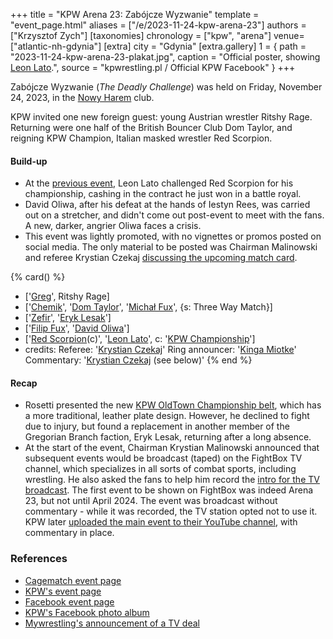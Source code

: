+++
title = "KPW Arena 23: Zabójcze Wyzwanie"
template = "event_page.html"
aliases = ["/e/2023-11-24-kpw-arena-23"]
authors = ["Krzysztof Zych"]
[taxonomies]
chronology = ["kpw", "arena"]
venue=["atlantic-nh-gdynia"]
[extra]
city = "Gdynia"
[extra.gallery]
1 = { path = "2023-11-24-kpw-arena-23-plakat.jpg", caption = "Official poster, showing [Leon Lato](@/w/leon-lato.md).", source = "kpwrestling.pl / Official KPW Facebook" }
+++

Zabójcze Wyzwanie (_The Deadly Challenge_) was held on Friday, November 24, 2023, in the [Nowy Harem](@/v/atlantic-nh-gdynia.md) club.

KPW invited one new foreign guest: young Austrian wrestler Ritshy Rage. Returning were one half of the British Bouncer Club Dom Taylor, and reigning KPW Champion, Italian masked wrestler Red Scorpion.

#### Build-up

* At the [previous event](@/e/kpw/2023-08-18-kpw-godzina-zero-2023.md), Leon Lato challenged Red Scorpion for his championship, cashing in the contract he just won in a battle royal.
* David Oliwa, after his defeat at the hands of Iestyn Rees, was carried out on a stretcher, and didn't come out post-event to meet with the fans. A new, darker, angrier Oliwa faces a crisis.
* This event was lightly promoted, with no vignettes or promos posted on social media. The only material to be posted was Chairman Malinowski and referee Krystian Czekaj [discussing the upcoming match card](https://www.youtube.com/watch?v=m95lInSi6UE).

{% card() %}
- ['[Greg](@/w/greg.md)', Ritshy Rage]
- ['[Chemik](@/w/chemik.md)', '[Dom Taylor](@/w/dom-taylor.md)', '[Michał Fux](@/w/michal-fux.md)',
  {s: Three Way Match}]
- ['[Zefir](@/w/zefir.md)', '[Eryk Lesak](@/w/eryk-lesak.md)']
- ['[Filip Fux](@/w/filip-fux.md)', '[David Oliwa](@/w/david-oliwa.md)']
- ['[Red Scorpion](@/w/red-scorpion.md)(c)', '[Leon Lato](@/w/leon-lato.md)', c: '[KPW Championship](@/c/kpw-championship.md)']
- credits:
    Referee: '[Krystian Czekaj](@/w/krystian-czekaj.md)'
    Ring announcer: '[Kinga Miotke](@/w/kinga-miotke.md)'
    Commentary: '[Krystian Czekaj](@/w/krystian-czekaj.md) (see below)'
{% end %}

#### Recap

* Rosetti presented the new [KPW OldTown Championship belt](@/c/kpw-old-town-championship.md), which has a more traditional, leather plate design. However, he declined to fight due to injury, but found a replacement in another member of the Gregorian Branch faction, Eryk Lesak, returning after a long absence.
* At the start of the event, Chairman Krystian Malinowski announced that subsequent events would be broadcast (taped) on the FightBox TV channel, which specializes in all sorts of combat sports, including wrestling. He also asked the fans to help him record the [intro for the TV broadcast](https://www.youtube.com/watch?v=_iFckC_Y91o). The first event to be shown on FightBox was indeed Arena 23, but not until April 2024. The event was broadcast without commentary - while it was recorded, the TV station opted not to use it. KPW later [uploaded the main event to their YouTube channel](https://www.youtube.com/watch?v=U0dykUP3Rlw), with commentary in place.

### References

* [Cagematch event page](https://www.cagematch.net/?id=1&nr=381101)
* [KPW's event page](https://kpwrestling.pl/events/kpw-arena-23/)
* [Facebook event page](https://www.facebook.com/events/3275535389403174/)
* [KPW's Facebook photo album](https://www.facebook.com/media/set/?set=a.680252257567350)
* [Mywrestling's announcement of a TV deal](https://mywrestling.com.pl/big-news-kombat-pro-wrestling-w-tv/)
